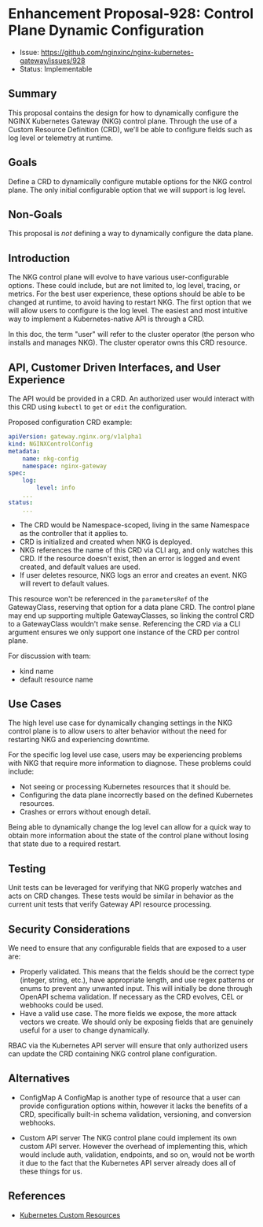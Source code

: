 # Enhancement Proposal-928: Control Plane Dynamic Configuration

- Issue: https://github.com/nginxinc/nginx-kubernetes-gateway/issues/928
- Status: Implementable

## Summary

This proposal contains the design for how to dynamically configure the NGINX Kubernetes Gateway (NKG) control plane.
Through the use of a Custom Resource Definition (CRD), we'll be able to configure fields such as log level or
telemetry at runtime.

## Goals

Define a CRD to dynamically configure mutable options for the NKG control plane. The only initial configurable
option that we will support is log level.

## Non-Goals

This proposal is *not* defining a way to dynamically configure the data plane.

## Introduction

The NKG control plane will evolve to have various user-configurable options. These could include, but are not
limited to, log level, tracing, or metrics. For the best user experience, these options should be able to be
changed at runtime, to avoid having to restart NKG. The first option that we will allow users to configure is the
log level. The easiest and most intuitive way to implement a Kubernetes-native API is through a CRD.

In this doc, the term "user" will refer to the cluster operator (the person who installs and manages NKG). The
cluster operator owns this CRD resource.

## API, Customer Driven Interfaces, and User Experience

The API would be provided in a CRD. An authorized user would interact with this CRD using `kubectl` to `get`
or `edit` the configuration.

Proposed configuration CRD example:

```yaml
apiVersion: gateway.nginx.org/v1alpha1
kind: NGINXControlConfig
metadata:
    name: nkg-config
    namespace: nginx-gateway
spec:
    log:
        level: info
    ...
status:
    ...
```

- The CRD would be Namespace-scoped, living in the same Namespace as the controller that it applies to.
- CRD is initialized and created when NKG is deployed.
- NKG references the name of this CRD via CLI arg, and only watches this CRD. If the resource doesn't exist,
then an error is logged and event created, and default values are used.
- If user deletes resource, NKG logs an error and creates an event. NKG will revert to default values.

This resource won't be referenced in the `parametersRef` of the GatewayClass, reserving that option for a data
plane CRD. The control plane may end up supporting multiple GatewayClasses, so linking the control CRD to a
GatewayClass wouldn't make sense. Referencing the CRD via a CLI argument ensures we only support one instance of
the CRD per control plane.

For discussion with team:

- kind name
- default resource name

## Use Cases

The high level use case for dynamically changing settings in the NKG control plane is to allow users to alter
behavior without the need for restarting NKG and experiencing downtime.

For the specific log level use case, users may be experiencing problems with NKG that require more information to
diagnose. These problems could include:

- Not seeing or processing Kubernetes resources that it should be.
- Configuring the data plane incorrectly based on the defined Kubernetes resources.
- Crashes or errors without enough detail.

Being able to dynamically change the log level can allow for a quick way to obtain more information about
the state of the control plane without losing that state due to a required restart.

## Testing

Unit tests can be leveraged for verifying that NKG properly watches and acts on CRD changes. These tests would
be similar in behavior as the current unit tests that verify Gateway API resource processing.

## Security Considerations

We need to ensure that any configurable fields that are exposed to a user are:

- Properly validated. This means that the fields should be the correct type (integer, string, etc.), have appropriate
length, and use regex patterns or enums to prevent any unwanted input. This will initially be done through
OpenAPI schema validation. If necessary as the CRD evolves, CEL or webhooks could be used.
- Have a valid use case. The more fields we expose, the more attack vectors we create. We should only be exposing
fields that are genuinely useful for a user to change dynamically.

RBAC via the Kubernetes API server will ensure that only authorized users can update the CRD containing NKG control
plane configuration.

## Alternatives

- ConfigMap
A ConfigMap is another type of resource that a user can provide configuration options within, however it lacks the
benefits of a CRD, specifically built-in schema validation, versioning, and conversion webhooks.

- Custom API server
The NKG control plane could implement its own custom API server. However the overhead of implementing this, which
would include auth, validation, endpoints, and so on, would not be worth it due to the fact that the Kubernetes
API server already does all of these things for us.

## References

- [Kubernetes Custom Resources](https://kubernetes.io/docs/concepts/extend-kubernetes/api-extension/custom-resources/)
